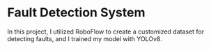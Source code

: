 # Fault Detection System
In this project, I utilized RoboFlow to create a customized dataset for detecting faults, and I trained my model with YOLOv8.